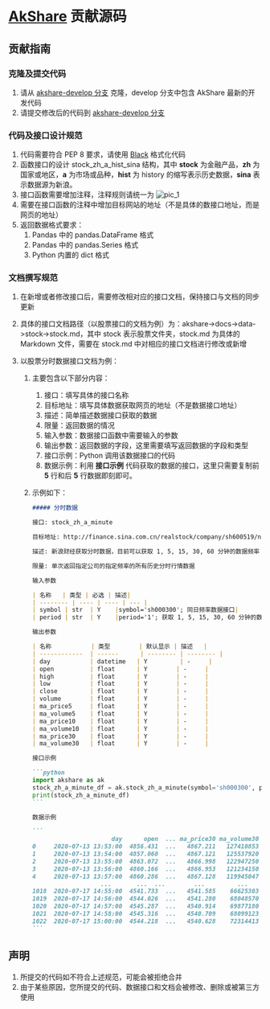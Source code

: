 # [AkShare](https://github.com/jindaxiang/akshare) 贡献源码

## 贡献指南

### 克隆及提交代码

1. 请从 [akshare-develop 分支](https://github.com/jindaxiang/akshare/tree/develop) 克隆，develop 分支中包含 AkShare 最新的开发代码
2. 请提交修改后的代码到 [akshare-develop 分支](https://github.com/jindaxiang/akshare/tree/develop)

### 代码及接口设计规范

1. 代码需要符合 PEP 8 要求，请使用 [Black](https://github.com/psf/black) 格式化代码
2. 函数接口的设计 stock_zh_a_hist_sina 结构，其中 **stock** 为金融产品，**zh** 为国家或地区，**a** 为市场或品种，**hist** 为 history 的缩写表示历史数据，**sina** 表示数据源为新浪。
3. 接口函数需要增加注释，注释规则请统一为 ![pic_1]()
4. 需要在接口函数的注释中增加目标网站的地址（不是具体的数接口地址，而是网页的地址）
5. 返回数据格式要求：
   1. Pandas 中的 pandas.DataFrame 格式
   2. Pandas 中的 pandas.Series 格式
   3. Python 内置的 dict 格式

### 文档撰写规范

1. 在新增或者修改接口后，需要修改相对应的接口文档，保持接口与文档的同步更新

2. 具体的接口文档路径（以股票接口的文档为例）为：akshare->docs->data->stock->stock.md，其中 stock 表示股票文件夹，stock.md 为具体的 Markdown 文件，需要在 stock.md 中对相应的接口文档进行修改或新增

3. 以股票分时数据接口文档为例：

   1. 主要包含以下部分内容：

      1. 接口：填写具体的接口名称
      2. 目标地址：填写具体数据获取网页的地址（不是数据接口地址）
      3. 描述：简单描述数据接口获取的数据
      4. 限量：返回数据的情况
      5. 输入参数：数据接口函数中需要输入的参数
      6. 输出参数：返回数据的字段，这里需要填写返回数据的字段和类型
      7. 接口示例：Python 调用该数据接口的代码
      8. 数据示例：利用 **接口示例** 代码获取的数据的接口，这里只需要复制前 **5** 行和后 **5** 行数据即刻即可。

   2. 示例如下：

      ~~~markdown
      ##### 分时数据
      
      接口: stock_zh_a_minute
      
      目标地址: http://finance.sina.com.cn/realstock/company/sh600519/nc.shtml
      
      描述: 新浪财经获取分时数据，目前可以获取 1, 5, 15, 30, 60 分钟的数据频率
      
      限量: 单次返回指定公司的指定频率的所有历史分时行情数据
      
      输入参数
      
      | 名称   | 类型 | 必选 | 描述|
      | -------- | ---- | ---- | --- |
      | symbol | str  | Y    |symbol='sh000300'; 同日频率数据接口|
      | period | str  | Y    |period='1'; 获取 1, 5, 15, 30, 60 分钟的数据频率|
      
      输出参数
      
      | 名称           | 类型        | 默认显示 | 描述   |
      | ------------  | ------      | -------- | -------- |
      | day           | datetime   | Y         | -     |
      | open          | float      | Y        | -     |
      | high          | float      | Y        | -     |
      | low           | float      | Y        | -     |
      | close         | float      | Y        | -     |
      | volume        | float      | Y        | -     |
      | ma_price5     | float      | Y        | -     |
      | ma_volume5    | float      | Y        | -     |
      | ma_price10    | float      | Y        | -     |
      | ma_volume10   | float      | Y        | -     |
      | ma_price30    | float      | Y        | -     |
      | ma_volume30   | float      | Y        | -     |
      
      接口示例
      
      ```python
      import akshare as ak
      stock_zh_a_minute_df = ak.stock_zh_a_minute(symbol='sh000300', period='1')
      print(stock_zh_a_minute_df)
      ```
      
      数据示例
      
      ```
                            day      open  ... ma_price30 ma_volume30
      0     2020-07-13 13:53:00  4856.431  ...   4867.211   127410853
      1     2020-07-13 13:54:00  4857.060  ...   4867.121   125537920
      2     2020-07-13 13:55:00  4863.072  ...   4866.998   122947250
      3     2020-07-13 13:56:00  4860.166  ...   4866.953   121234150
      4     2020-07-13 13:57:00  4860.286  ...   4867.128   119945047
                         ...       ...  ...        ...         ...
      1018  2020-07-17 14:55:00  4541.733  ...   4541.585    66625303
      1019  2020-07-17 14:56:00  4544.026  ...   4541.280    68048570
      1020  2020-07-17 14:57:00  4545.287  ...   4540.914    69877180
      1021  2020-07-17 14:58:00  4545.316  ...   4540.709    68099123
      1022  2020-07-17 15:00:00  4544.218  ...   4540.628    72314413
      ```
      ~~~

## 声明

1. 所提交的代码如不符合上述规范，可能会被拒绝合并
2. 由于某些原因，您所提交的代码、数据接口和文档会被修改、删除或被第三方使用
